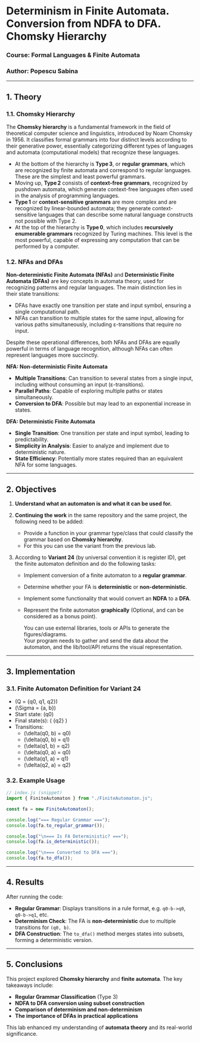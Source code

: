 # Determinism in Finite Automata. Conversion from NDFA to DFA. Chomsky Hierarchy

### Course: Formal Languages & Finite Automata  
### Author: Popescu Sabina

---

## 1. Theory

### 1.1. Chomsky Hierarchy

The **Chomsky hierarchy** is a fundamental framework in the field of theoretical computer science
and linguistics, introduced by Noam Chomsky in 1956. It classifies formal grammars into four
distinct levels according to their generative power, essentially categorizing different types of
languages and automata (computational models) that recognize these languages.

- At the bottom of the hierarchy is **Type 3**, or **regular grammars**, which are recognized by finite
  automata and correspond to regular languages. These are the simplest and least powerful
  grammars.
- Moving up, **Type 2** consists of **context-free grammars**, recognized by pushdown automata, which
  generate context-free languages often used in the analysis of programming languages.
- **Type 1** or **context-sensitive grammars** are more complex and are recognized by linear-bounded
  automata; they generate context-sensitive languages that can describe some natural language
  constructs not possible with Type 2.
- At the top of the hierarchy is **Type 0**, which includes **recursively enumerable grammars** recognized
  by Turing machines. This level is the most powerful, capable of expressing any computation that can
  be performed by a computer.

### 1.2. NFAs and DFAs

**Non-deterministic Finite Automata (NFAs)** and **Deterministic Finite Automata (DFAs)** are key concepts
in automata theory, used for recognizing patterns and regular languages. The main distinction lies in their
state transitions:

- DFAs have exactly one transition per state and input symbol, ensuring a single computational path.
- NFAs can transition to multiple states for the same input, allowing for various paths simultaneously,
  including ε-transitions that require no input.

Despite these operational differences, both NFAs and DFAs are equally powerful in terms of language
recognition, although NFAs can often represent languages more succinctly.

**NFA: Non-deterministic Finite Automata**
- **Multiple Transitions**: Can transition to several states from a single input, including
  without consuming an input (ε-transitions).
- **Parallel Paths**: Capable of exploring multiple paths or states simultaneously.
- **Conversion to DFA**: Possible but may lead to an exponential increase in states.

**DFA: Deterministic Finite Automata**
- **Single Transition**: One transition per state and input symbol, leading to predictability.
- **Simplicity in Analysis**: Easier to analyze and implement due to deterministic nature.
- **State Efficiency**: Potentially more states required than an equivalent NFA for some
  languages.

---

## 2. Objectives

1. **Understand what an automaton is and what it can be used for.**

2. **Continuing the work** in the same repository and the same project, the following need to be added:
   - Provide a function in your grammar type/class that could classify the grammar
     based on **Chomsky hierarchy**.
   - For this you can use the variant from the previous lab.

3. According to **Variant 24** (by universal convention it is register ID), get the
   finite automaton definition and do the following tasks:
   - Implement conversion of a finite automaton to a **regular grammar**.
   - Determine whether your FA is **deterministic** or **non-deterministic**.
   - Implement some functionality that would convert an **NDFA** to a **DFA**.
   - Represent the finite automaton **graphically** (Optional, and can be considered as a
     bonus point).

     You can use external libraries, tools or APIs to generate the figures/diagrams.  
     Your program needs to gather and send the data about the automaton, and the lib/tool/API
     returns the visual representation.

---

## 3. Implementation

### 3.1. Finite Automaton Definition for Variant 24

- \(Q = \{q0, q1, q2\}\)
- \(\Sigma = \{a, b\}\)
- Start state: \(q0\)
- Final state(s): \( \{q2\} \)
- Transitions:
  - \(\delta(q0, b) = q0\)
  - \(\delta(q0, b) = q1\)
  - \(\delta(q1, b) = q2\)
  - \(\delta(q0, a) = q0\)
  - \(\delta(q1, a) = q1\)
  - \(\delta(q2, a) = q2\)

### 3.2. Example Usage

```js
// index.js (snippet)
import { FiniteAutomaton } from "./FiniteAutomaton.js";

const fa = new FiniteAutomaton();

console.log("=== Regular Grammar ===");
console.log(fa.to_regular_grammar());

console.log("\n=== Is FA Deterministic? ===");
console.log(fa.is_deterministic());

console.log("\n=== Converted to DFA ===");
console.log(fa.to_dfa());
```

---

## 4. Results

After running the code:

- **Regular Grammar**: Displays transitions in a rule format, e.g. `q0-b->q0`, `q0-b->q1`, etc.
- **Determinism Check**: The FA is **non-deterministic** due to multiple transitions for `(q0, b)`.
- **DFA Construction**: The `to_dfa()` method merges states into subsets, forming a deterministic version.

---

## 5. Conclusions

This project explored **Chomsky hierarchy** and **finite automata**. The key takeaways include:

- **Regular Grammar Classification** (Type 3)  
- **NDFA to DFA conversion using subset construction**  
- **Comparison of determinism and non-determinism**  
- **The importance of DFAs in practical applications**  

This lab enhanced my understanding of **automata theory** and its real-world significance.
